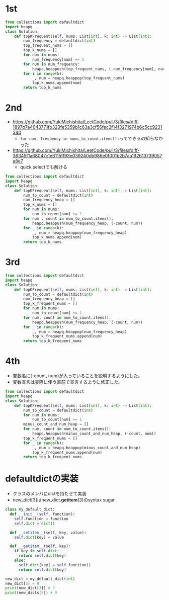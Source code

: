 # 1st
```python
from collections import defaultdict
import heapq
class Solution:
    def topKFrequent(self, nums: List[int], k: int) -> List[int]:
        num_frequency = defaultdict(int)
        top_frequent_nums = []
        top_k_nums = []
        for num in nums:
            num_frequency[num] += 1
        for num in num_frequency:
            heapq.heappush(top_frequent_nums, (-num_frequency[num], num))
        for i in range(k):
            _, num = heapq.heappop(top_frequent_nums)
            top_k_nums.append(num)
        return top_k_nums
```
# 2nd 
- https://github.com/YukiMichishita/LeetCode/pull/3/files#diff-1897b7a4643771fb323fe5359b1c63a3cf56fec3f14f3271974b6c5cc9231340
    - `for num, frequency in nums_to_count.items():`ってできるの知らなかった
- https://github.com/YukiMichishita/LeetCode/pull/3/files#diff-36345f1a68047c1e6115ff93e039240db986e0f001b2b7aa192613739057a8e7
  - quick selectでも解ける
```py
from collections import defaultdict
import heapq
class Solution:
    def topKFrequent(self, nums: List[int], k: int) -> List[int]:
        num_to_count = defaultdict(int)
        num_frequency_heap = []
        top_k_nums = []
        for num in nums:
            num_to_count[num] += 1
        for num , count in num_to_count.items():
            heapq.heappush(num_frequency_heap, (-count, num))
        for _ in range(k):
            _, num = heapq.heappop(num_frequency_heap)
            top_k_nums.append(num)
        return top_k_nums
```

# 3rd
```py
from collections import defaultdict
import heapq
class Solution:
    def topKFrequent(self, nums: List[int], k: int) -> List[int]:
        num_to_count = defaultdict(int)
        num_frequency_heap = []
        top_k_frequent_nums = []
        for num in nums:
            num_to_count[num] += 1
        for num, count in num_to_count.items():
            heapq.heappush(num_frequency_heap, (-count, num))
        for _ in range(k):
            _, num = heapq.heappop(num_frequency_heap)
            top_k_frequent_nums.append(num)
        return top_k_frequent_nums
```

# 4th
- 変数名に(-count, num)が入っていることを説明するようにした。
- 変数宣言は実際に使う直前で宣言するように修正した。
```py
from collections import defaultdict
import heapq
class Solution:
    def topKFrequent(self, nums: List[int], k: int) -> List[int]:
        num_to_count = defaultdict(int)
        for num in nums:
            num_to_count[num] += 1
        minus_count_and_num_heap = []
        for num, count in num_to_count.items():
            heapq.heappush(minus_count_and_num_heap, (-count, num))
        top_k_frequent_nums = []
        for _ in range(k):
            _, num = heapq.heappop(minus_count_and_num_heap)
            top_k_frequent_nums.append(num)
        return top_k_frequent_nums
```

# defaultdictの実装
- クラスのメンバにdictを持たせて実装
- new_dict[3]はnew_dict.__getitem__(3)のsyntax sugar
```py
class my_default_dict:
  def __init__(self, function):
    self.function = function
    self.dict = dict()

  def __setitem__(self, key, value):
    self.dict[key] = value

  def __getitem__(self, key):
    if key in self.dict:
      return self.dict[key]
    else:
      self.dict[key] = self.function()
      return self.dict[key]

new_dict = my_default_dict(int)
new_dict[3] = 9
print(new_dict[3]) # 9
print(new_dicts[7]) # 0
```